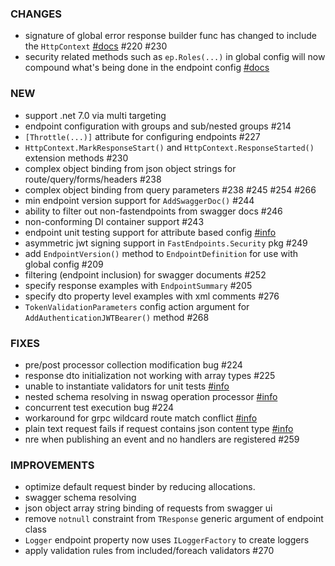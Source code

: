 ### CHANGES
- signature of global error response builder func has changed to include the `HttpContext` [#docs](https://fast-endpoints.com/docs/configuration-settings#customizing-error-responses) #220 #230
- security related methods such as `ep.Roles(...)` in global config will now compound what's being done in the endpoint config [#docs](https://fast-endpoints.com/docs/configuration-settings#global-endpoint-options)

### NEW
- support .net 7.0 via multi targeting
- endpoint configuration with groups and sub/nested groups #214
- `[Throttle(...)]` attribute for configuring endpoints #227
- `HttpContext.MarkResponseStart()` and `HttpContext.ResponseStarted()` extension methods #230
- complex object binding from json object strings for route/query/forms/headers #238
- complex object binding from query parameters #238 #245 #254 #266
- min endpoint version support for `AddSwaggerDoc()` #244
- ability to filter out non-fastendpoints from swagger docs #246
- non-conforming DI container support #243
- endpoint unit testing support for attribute based config [#info](https://discord.com/channels/933662816458645504/1021479855130427442)
- asymmetric jwt signing support in `FastEndpoints.Security` pkg #249
- add `EndpointVersion()` method to `EndpointDefinition` for use with global config #209
- filtering (endpoint inclusion) for swagger documents #252
- specify response examples with `EndpointSummary` #205
- specify dto property level examples with xml comments #276 
- `TokenValidationParameters` config action argument for `AddAuthenticationJWTBearer()` method #268

### FIXES
- pre/post processor collection modification bug #224
- response dto initialization not working with array types #225
- unable to instantiate validators for unit tests [#info](https://discord.com/channels/933662816458645504/1017889876521267263)
- nested schema resolving in nswag operation processor [#info](https://discord.com/channels/933662816458645504/1018565805555863572)
- concurrent test execution bug #224
- workaround for grpc wildcard route match conflict [#info](https://discord.com/channels/933662816458645504/1020806973689696388)
- plain text request fails if request contains json content type [#info](https://discord.com/channels/933662816458645504/1021819753016328253)
- nre when publishing an event and no handlers are registered #259

### IMPROVEMENTS
- optimize default request binder by reducing allocations.
- swagger schema resolving
- json object array string binding of requests from swagger ui
- remove `notnull` constraint from `TResponse` generic argument of endpoint class
- `Logger` endpoint property now uses `ILoggerFactory` to create loggers
- apply validation rules from included/foreach validators #270